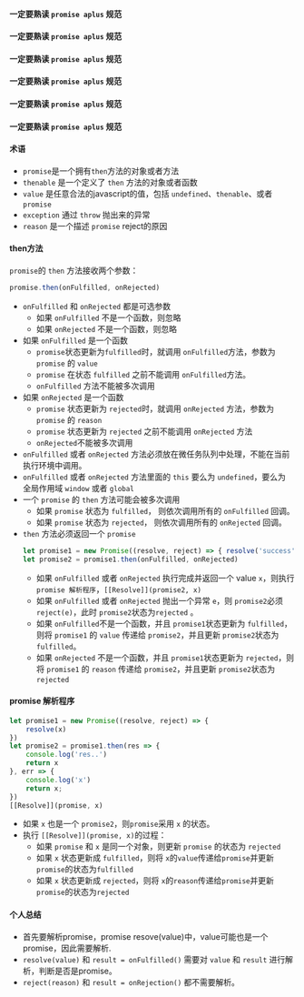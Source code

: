 #### 一定要熟读 `promise aplus` 规范
#### 一定要熟读 `promise aplus` 规范
#### 一定要熟读 `promise aplus` 规范
#### 一定要熟读 `promise aplus` 规范
#### 一定要熟读 `promise aplus` 规范
#### 一定要熟读 `promise aplus` 规范

#### 术语
- `promise`是一个拥有`then`方法的对象或者方法
- `thenable` 是一个定义了 `then` 方法的对象或者函数
- `value` 是任意合法的javascript的值，包括 `undefined`、`thenable`、或者 `promise`
- `exception` 通过 `throw` 抛出来的异常
- `reason` 是一个描述 `promise` reject的原因


#### then方法
`promise`的 `then` 方法接收两个参数：
```js
promise.then(onFulfilled, onRejected)
```
- `onFulfilled` 和 `onRejected` 都是可选参数
    + 如果 `onFulfilled` 不是一个函数，则忽略
    + 如果 `onRejected` 不是一个函数，则忽略
- 如果 `onFulfilled` 是一个函数
    + `promise`状态更新为`fulfilled`时，就调用 `onFulfilled`方法，参数为 `promise` 的 `value`
    + `promise` 在状态 `fulfilled` 之前不能调用 `onFulfilled`方法。
    + `onFulfilled` 方法不能被多次调用
- 如果 `onRejected` 是一个函数
    + `promise` 状态更新为 `rejected`时，就调用 `onRejected` 方法，参数为 `promise` 的 `reason`
    + `promise` 状态更新为 `rejected` 之前不能调用 `onRejected` 方法
    + `onRejected`不能被多次调用
- `onFulfilled` 或者 `onRejected` 方法必须放在微任务队列中处理，不能在当前执行环境中调用。
- `onFulfilled` 或者 `onRejected` 方法里面的 `this` 要么为 `undefined`，要么为 全局作用域 `window` 或者 `global`
- 一个 `promise` 的 `then` 方法可能会被多次调用
    + 如果 `promise` 状态为 `fulfilled`， 则依次调用所有的 `onFulfilled` 回调。
    + 如果 `promise` 状态为 `rejected`， 则依次调用所有的 `onRejected` 回调。
- `then` 方法必须返回一个 `promise`
    ```js
    let promise1 = new Promise((resolve, reject) => { resolve('success') })
    let promise2 = promise1.then(onFulfilled, onRejected)
    ```
    + 如果 `onFulfilled` 或者 `onRejected` 执行完成并返回一个 value `x`，则执行 `promise 解析程序`，`[[Resolve]](promise2, x)`
    + 如果 `onFulfilled` 或者 `onRejected` 抛出一个异常 `e`，则 `promise2`必须 `reject(e)`，此时 `promise2`状态为`rejected` 。
    + 如果 `onFulfilled`不是一个函数，并且 `promise1`状态更新为 `fulfilled`，则将 `promise1` 的 `value` 传递给 `promise2`，并且更新 `promise2`状态为`fulfilled`。
    + 如果 `onRejected` 不是一个函数，并且 `promise1`状态更新为 `rejected`，则将 `promise1` 的 `reason` 传递给 `promise2`，并且更新 `promise2`状态为`rejected`

#### promise 解析程序
```js
let promise1 = new Promise((resolve, reject) => {
    resolve(x)
})
let promise2 = promise1.then(res => {
    console.log('res..')
    return x
}, err => {
    console.log('x')
    return x;
})
[[Resolve]](promise, x)
```
- 如果 `x` 也是一个 `promise2`，则`promise`采用 `x` 的状态。
- 执行 `[[Resolve]](promise, x)`的过程：
    + 如果 `promise` 和 `x` 是同一个对象，则更新 `promise` 的状态为 `rejected`
    + 如果 `x` 状态更新成 `fulfilled`，则将 `x`的`value`传递给`promise`并更新`promise`的状态为`fulfilled`
    + 如果 `x` 状态更新成 `rejected`，则将 `x`的`reason`传递给`promise`并更新`promise`的状态为`rejected`


#### 个人总结
- 首先要解析promise，promise resove(value)中，value可能也是一个promise，因此需要解析.
- `resolve(value)` 和 `result = onFulfilled()` 需要对 `value` 和 `result` 进行解析，判断是否是promise。
- `reject(reason)` 和 `result = onRejection()` 都不需要解析。
